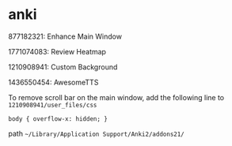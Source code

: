 # anki

877182321: Enhance Main Window

1771074083: Review Heatmap

1210908941: Custom Background

1436550454: AwesomeTTS

To remove scroll bar on the main window, add the following line to `1210908941/user_files/css`

`body { overflow-x: hidden; }`

path `~/Library/Application Support/Anki2/addons21/`
